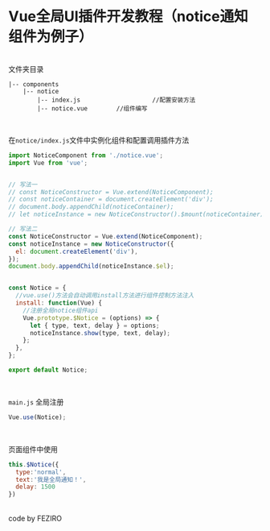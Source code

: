 # Vue全局UI插件开发教程（notice通知组件为例子）

<br>
文件夹目录

``````
|-- components
    |-- notice
        |-- index.js					//配置安装方法
        |-- notice.vue        //组件编写
``````
<br>

在`notice/index.js`文件中实例化组件和配置调用插件方法

``````javascript
import NoticeComponent from './notice.vue';
import Vue from 'vue';


// 写法一
// const NoticeConstructor = Vue.extend(NoticeComponent);
// const noticeContainer = document.createElement('div');
// document.body.appendChild(noticeContainer);
// let noticeInstance = new NoticeConstructor().$mount(noticeContainer);

// 写法二
const NoticeConstructor = Vue.extend(NoticeComponent);
const noticeInstance = new NoticeConstructor({
  el: document.createElement('div'),
});
document.body.appendChild(noticeInstance.$el); 


const Notice = {
  //vue.use()方法会自动调用install方法进行组件控制方法注入
  install: function(Vue) {
    //注册全局notice组件api
    Vue.prototype.$Notice = (options) => {
      let { type, text, delay } = options;
      noticeInstance.show(type, text, delay);
    };
  },
};

export default Notice;
``````
<br>

`main.js` 全局注册
``````javascript
Vue.use(Notice);
``````
<br>

页面组件中使用
``````javascript
this.$Notice({
  type:'normal',
  text:'我是全局通知！',
  delay: 1500
})
``````
<br>
code by FEZIRO
